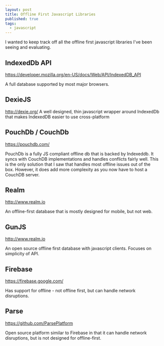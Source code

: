 ```yaml
---
layout: post
title: Offline First Javascript Libraries
published: true
tags:
  - javascript
---
```

I wanted to keep track off all the offline first javascript libraries I've been seeing and evaluating.

## IndexedDb API
https://developer.mozilla.org/en-US/docs/Web/API/IndexedDB_API

A full database supported by most major browsers.

## DexieJS 
http://dexie.org/
A well designed, thin javascript wrapper around IndexedDb that makes IndexedDB easier to use cross-platform

## PouchDb / CouchDb
https://pouchdb.com/

PouchDb is a fully JS compliant offline db that is backed by Indexeddb.  It syncs with CouchDB implementations and handles conflicts fairly well.  This is the only solution that I saw that handles most offline issues out of the box.  However, it does add more complexity as you now have to host a CouchDB server.   

## Realm
http://www.realm.io

An offline-first database that is mostly designed for mobile, but not web.

## GunJS
http://www.realm.io

An open source offline first database with javascript clients.  Focuses on simplicity of API.

## Firebase 
https://firebase.google.com/

Has support for offline - not offline first, but can handle network disruptions.   

## Parse
https://github.com/ParsePlatform

Open source platform similar to Firebase in that it can handle network disruptions, but is not designed for offline-first.